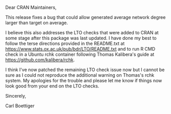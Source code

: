 Dear CRAN Maintainers,

This release fixes a bug that could allow generated average network degree larger than target on average.

I believe this also addresses the LTO checks that were added to CRAN at some stage after this package was last updated. I have done my best to follow the terse directions provided in the README.txt at https://www.stats.ox.ac.uk/pub/bdr/LTO/README.txt and to run R CMD check in a Ubuntu rchk container following Thomas Kalibera's guide at https://github.com/kalibera/rchk.

I think I've now patched the remaining LTO check issue now but I cannot be sure as I could not reproduce the additional warning on Thomas's rchk system. My apologies for the trouble and please let me know if things now look good from your end on the LTO checks.  
 

Sincerely,

Carl Boettiger

